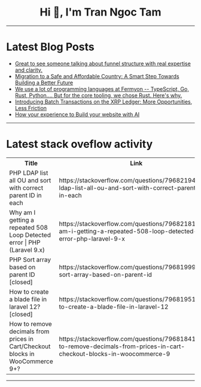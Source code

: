 <h1 align="center">Hi 👋, I'm Tran Ngoc Tam</h1>

---

# Latest Blog Posts 
<!-- BLOG-POST-LIST:START -->
- [Great to see someone talking about funnel structure with real expertise and clarity.](https://dev.to/noahboswel79/great-to-see-someone-talking-about-funnel-structure-with-real-expertise-and-clarity-lfa)
- [Migration to a Safe and Affordable Country: A Smart Step Towards Building a Better Future](https://dev.to/sobati_5e12d6a6f6e3663f98/migration-to-a-safe-and-affordable-country-a-smart-step-towards-building-a-better-future-2c9i)
- [We use a lot of programming languages at Fermyon -- TypeScript, Go, Rust, Python.... But for the core tooling, we chose Rust. Here&#39;s why.](https://dev.to/technosophos/we-use-a-lot-of-programming-languages-at-fermyon-typescript-go-rust-python-but-for-the-lco)
- [Introducing Batch Transactions on the XRP Ledger: More Opportunities, Less Friction](https://dev.to/ripplexdev/introducing-batch-transactions-on-the-xrp-ledger-more-opportunities-less-friction-50h5)
- [How your experience to Build your website with AI](https://dev.to/muhammad_moaz_7e4cf9fae1f/how-your-experience-to-build-your-website-with-ai-3aei)
<!-- BLOG-POST-LIST:END -->

---

# Latest stack oveflow activity
<table>
  <tr><th>Title</th><th>Link</th></tr>
  <!-- STACKOVERFLOW:START --><tr><td>PHP LDAP list all OU and sort with correct parent ID in each</td><td>https://stackoverflow.com/questions/79682194/php-ldap-list-all-ou-and-sort-with-correct-parent-id-in-each</td></tr><tr><td>Why am I getting a repeated 508 Loop Detected error | PHP &lpar;Laravel 9.x&rpar;</td><td>https://stackoverflow.com/questions/79682181/why-am-i-getting-a-repeated-508-loop-detected-error-php-laravel-9-x</td></tr><tr><td>PHP Sort array based on parent ID [closed]</td><td>https://stackoverflow.com/questions/79681999/php-sort-array-based-on-parent-id</td></tr><tr><td>How to create a blade file in laravel 12? [closed]</td><td>https://stackoverflow.com/questions/79681951/how-to-create-a-blade-file-in-laravel-12</td></tr><tr><td>How to remove decimals from prices in Cart/Checkout blocks in WooCommerce 9+?</td><td>https://stackoverflow.com/questions/79681841/how-to-remove-decimals-from-prices-in-cart-checkout-blocks-in-woocommerce-9</td></tr><!-- STACKOVERFLOW:END -->
</table>

---


